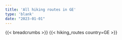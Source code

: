 ```yaml
---
title: 'All hiking routes in GE'
type: 'blank'
date: "2023-01-01"
---
```


{{< breadcrumbs >}}
{{< hiking_routes country=GE >}}
